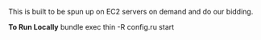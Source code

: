 This is built to be spun up on EC2 servers on demand and do our bidding.

__To Run Locally__
bundle exec thin -R config.ru start